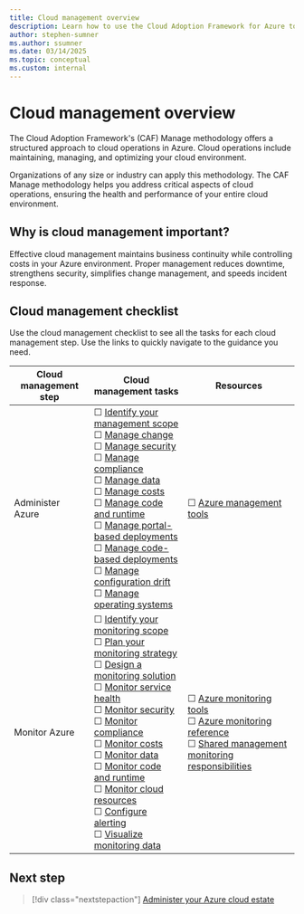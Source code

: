 ```yaml
---
title: Cloud management overview
description: Learn how to use the Cloud Adoption Framework for Azure to build effective business and technical strategies for cloud management
author: stephen-sumner
ms.author: ssumner
ms.date: 03/14/2025
ms.topic: conceptual
ms.custom: internal
---
```


# Cloud management overview

The Cloud Adoption Framework's (CAF) Manage methodology offers a structured approach to cloud operations in Azure. Cloud operations include maintaining, managing, and optimizing your cloud environment. 

Organizations of any size or industry can apply this methodology. The CAF Manage methodology helps you address critical aspects of cloud operations, ensuring the health and performance of your entire cloud environment.

## Why is cloud management important?

Effective cloud management maintains business continuity while controlling costs in your Azure environment. Proper management reduces downtime, strengthens security, simplifies change management, and speeds incident response.

## Cloud management checklist

Use the cloud management checklist to see all the tasks for each cloud management step. Use the links to quickly navigate to the guidance you need.

| Cloud management step | Cloud management tasks | Resources |
| --------------------  | --------------------   | --------- |
| Administer Azure | &#9744; [Identify your management scope](./administer.md#identify-your-management-scope)<br>&#9744; [Manage change](./administer.md#manage-change)<br>&#9744; [Manage security](./administer.md#manage-security)<br>&#9744; [Manage compliance](./administer.md#manage-compliance)<br>&#9744; [Manage data](./administer.md#manage-data)<br>&#9744; [Manage costs](./administer.md#manage-costs)<br>&#9744; [Manage code and runtime](./administer.md#manage-code-and-runtime)<br>&#9744; [Manage portal-based deployments](./administer.md#manage-portal-based-deployments)<br>&#9744; [Manage code-based deployments](./administer.md#manage-code-based-deployments)<br>&#9744; [Manage configuration drift](./administer.md#manage-configuration-drift)<br>&#9744; [Manage operating systems](./administer.md#manage-operating-systems) | &#9744; [Azure management tools](./administer.md#azure-management-tools)<br> |
| Monitor Azure | ☐ [Identify your monitoring scope](./monitor.md#identify-your-monitoring-scope)<br>☐ [Plan your monitoring strategy](./monitor.md#plan-your-monitoring-strategy)<br>☐ [Design a monitoring solution](./monitor.md#design-a-monitoring-solution)<br>☐ [Monitor service health](./monitor.md#monitor-service-health)<br>☐ [Monitor security](./monitor.md#monitor-security)<br>☐ [Monitor compliance](./monitor.md#monitor-compliance)<br>☐ [Monitor costs](./monitor.md#monitor-costs)<br>☐ [Monitor data](./monitor.md#monitor-data)<br>☐ [Monitor code and runtime](./monitor.md#monitor-code-and-runtime)<br>☐ [Monitor cloud resources](./monitor.md#monitor-cloud-resources)<br>☐ [Configure alerting](./monitor.md#configure-alerting)<br>☐ [Visualize monitoring data](./monitor.md#visualize-monitoring-data) | ☐ [Azure monitoring tools](./monitor.md#azure-monitoring-tools)<br>☐ [Azure monitoring reference](./monitor.md#azure-services-monitoring-documentation)<br>☐ [Shared management monitoring responsibilities](./monitor.md#example-shared-management-monitoring-responsibilities)<br> |

## Next step

> [!div class="nextstepaction"]
> [Administer your Azure cloud estate](./administer.md)